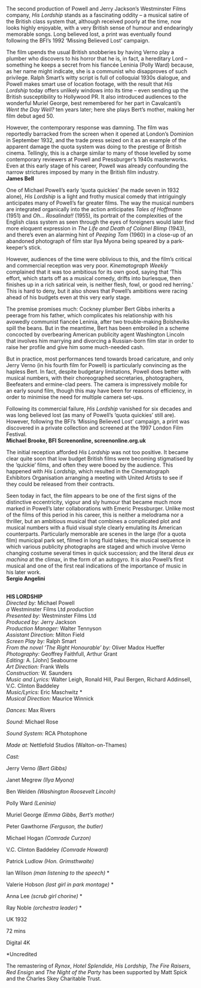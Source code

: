 
The second production of Powell and Jerry Jackson’s Westminster Films company, _His Lordship_ stands as a fascinating oddity – a musical satire of the British class system that, although received poorly at the time, now looks highly enjoyable, with a very British sense of humour and endearingly memorable songs. Long believed lost, a print was eventually found following the BFI’s 1992 ‘Missing Believed Lost’ campaign.

The film upends the usual British snobberies by having Verno play a plumber who discovers to his horror that he is, in fact, a hereditary Lord – something he keeps a secret from his fiancée Leninia (Polly Ward) because, as her name might indicate, she is a communist who disapproves of such privilege. Ralph Smart’s witty script is full of colloquial 1930s dialogue, and Powell makes smart use of location footage, with the result that _His Lordship_ today offers unlikely windows into its time – even sending up the British susceptibility to Hollywood PR. It also introduced audiences to the wonderful Muriel George, best remembered for her part in Cavalcanti’s _Went the Day Well?_ ten years later; here she plays Bert’s mother, making her film debut aged 50.

However, the contemporary response was damning. The film was reportedly barracked from the screen when it opened at London’s Dominion in September 1932, and the trade press seized on it as an example of the apparent damage the quota system was doing to the prestige of British cinema. Tellingly, this is a charge similar to many of those levelled by some contemporary reviewers at Powell and Pressburger’s 1940s masterworks. Even at this early stage of his career, Powell was already confounding the narrow strictures imposed by many in the British film industry.  
**James Bell**

One of Michael Powell’s early ‘quota quickies’ (he made seven in 1932 alone), _His Lordship_ is a light and frothy musical comedy that intriguingly anticipates many of Powell’s far greater films. The way the musical numbers are integrated organically into the action anticipates _Tales of Hoffmann_ (1951) and _Oh… Rosalinda!!_ (1955), its portrait of the complexities of the English class system as seen through the eyes of foreigners would later find more eloquent expression in _The Life and Death of Colonel Blimp_ (1943), and there’s even an alarming hint of _Peeping Tom_ (1960) in a close-up of an abandoned photograph of film star Ilya Myona being speared by a park-keeper’s stick.

However, audiences of the time were oblivious to this, and the film’s critical and commercial reception was very poor. _Kinematograph Weekly_ complained that it was too ambitious for its own good, saying that ‘This effort, which starts off as a musical comedy, drifts into burlesque, then finishes up in a rich satirical vein, is neither flesh, fowl, or good red herring.’ This is hard to deny, but it also shows that Powell’s ambitions were racing ahead of his budgets even at this very early stage.

The premise promises much: Cockney plumber Bert Gibbs inherits a peerage from his father, which complicates his relationship with his avowedly communist fiancée Leninia, after two trouble-making Bolsheviks spill the beans. But in the meantime, Bert has been embroiled in a scheme concocted by overbearing American publicity agent Washington Lincoln that involves him marrying and divorcing a Russian-born film star in order to raise her profile and give him some much-needed cash.

But in practice, most performances tend towards broad caricature, and only Jerry Verno (in his fourth film for Powell) is particularly convincing as the hapless Bert. In fact, despite budgetary limitations, Powell does better with musical numbers, with their choreographed secretaries, photographers, Beefeaters and ermine-clad peers. The camera is impressively mobile for an early sound film, though this may have been for reasons of efficiency, in order to minimise the need for multiple camera set-ups.

Following its commercial failure, _His Lordship_ vanished for six decades and was long believed lost (as many of Powell’s ‘quota quickies’ still are). However, following the BFI’s ‘Missing Believed Lost’ campaign, a print was discovered in a private collection and screened at the 1997 London Film Festival.  
**Michael Brooke, BFI Screenonline, screenonline.org.uk**

The initial reception afforded _His Lordship_ was not too positive. It became clear quite soon that low budget British films were becoming stigmatised by the ‘quickie’ films, and often they were booed by the audience. This happened with _His Lordship_, which resulted in the Cinematograph Exhibitors Organisation arranging a meeting with United Artists to see if they could be released from their contracts.

Seen today in fact, the film appears to be one of the first signs of the distinctive eccentricity, vigour and sly humour that became much more marked in Powell’s later collaborations with Emeric Pressburger. Unlike most of the films of this period in his career, this is neither a melodrama nor a thriller, but an ambitious musical that combines a complicated plot and musical numbers with a fluid visual style clearly emulating its American counterparts. Particularly memorable are scenes in the large (for a quota film) municipal park set, filmed in long fluid takes; the musical sequence in which various publicity photographs are staged and which involve Verno changing costume several times in quick succession; and the literal _deus ex machina_ at the climax, in the form of an autogyro. It is also Powell’s first musical and one of the first real indications of the importance of music in his later work.  
**Sergio Angelini**
<br><br>

**HIS LORDSHIP**<br>
_Directed by:_ Michael Powell<br>
_a_ Westminster Films Ltd _production_<br>
_Presented by:_ Westminster Films Ltd<br>
_Produced by:_ Jerry Jackson<br>
_Production Manager:_ Walter Tennyson<br>
_Assistant Direction:_ Milton Field<br>
_Screen Play by:_ Ralph Smart<br>
_From the novel ‘The Right Honourable’ by:_ Oliver Madox Hueffer<br>
_Photography:_ Geoffrey Faithfull, Arthur Grant<br>
_Editing:_ A. [John] Seabourne<br>
_Art Direction:_ Frank Wells<br>
_Construction:_ W. Saunders<br>
_Music and Lyrics:_ Walter Leigh, Ronald Hill,  Paul Bergen, Richard Addinsell, V.C. Clinton Baddeley<br>
_Music/Lyrics:_ Eric Maschwitz *<br>
_Musical Direction:_ Maurice Winnick<br>

_Dances:_ Max Rivers<br>

_Sound:_ Michael Rose<br>

_Sound System:_ RCA Photophone<br>

_Made at:_ Nettlefold Studios (Walton-on-Thames)<br>

_Cast:_<br>

Jerry Verno _(Bert Gibbs)_<br>

Janet Megrew _(Ilya Myona)_<br>

Ben Welden _(Washington Roosevelt Lincoln)_<br>

Polly Ward _(Leninia)_<br>

Muriel George _(Emma Gibbs, Bert’s mother)_<br>

Peter Gawthorne _(Ferguson, the butler)_<br>

Michael Hogan _(Comrade Curzon)_<br>

V.C. Clinton Baddeley _(Comrade Howard)_<br>

Patrick Ludlow _(Hon. Grimsthwaite)_<br>

Ian Wilson _(man listening to the speech)_ *<br>

Valerie Hobson _(last girl in park montage)_ *<br>

Anna Lee _(scrub girl chorine)_ *<br>

Ray Noble _(orchestra leader)_ *<br>

UK 1932<br>

72 mins<br>

Digital 4K

*Uncredited
<br>

The remastering of _Rynox_, _Hotel Splendide_,  _His_ _Lordship_, _The Fire Raisers_, _Red Ensign_ and  _The_ _Night of the Party_ has been supported by Matt Spick and the Charles Skey Charitable Trust.
<br><br>
<!--stackedit_data:
eyJoaXN0b3J5IjpbLTEzNzQ3MjYyMzRdfQ==
-->